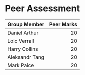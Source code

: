 # Peer Assessment

| Group Member       | Peer Marks |
| :----------------- | ---------: |
| Daniel Arthur      | 20         |
| Loic Verrall       | 20         |
| Harry Collins      | 20         |
| Aleksandr Tang     | 20         |
| Mark Paice         | 20         |
